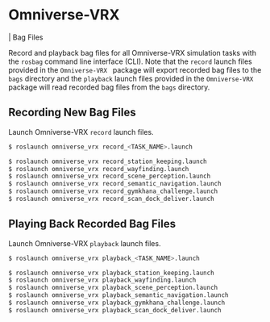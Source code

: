 # Omniverse-VRX
 | Bag Files

Record and playback bag files for all Omniverse-VRX
 simulation tasks with the `rosbag` command line interface (CLI). Note that the `record` launch files provided in the `Omniverse-VRX
` package will export recorded bag files to the `bags` directory and the `playback` launch files provided in the `Omniverse-VRX
` package will read recorded bag files from the `bags` directory.

## Recording New Bag Files

Launch Omniverse-VRX
 `record` launch files.
```bash
$ roslaunch omniverse_vrx record_<TASK_NAME>.launch

$ roslaunch omniverse_vrx record_station_keeping.launch
$ roslaunch omniverse_vrx record_wayfinding.launch
$ roslaunch omniverse_vrx record_scene_perception.launch
$ roslaunch omniverse_vrx record_semantic_navigation.launch
$ roslaunch omniverse_vrx record_gymkhana_challenge.launch
$ roslaunch omniverse_vrx record_scan_dock_deliver.launch
```

## Playing Back Recorded Bag Files

Launch Omniverse-VRX
 `playback` launch files.
```bash
$ roslaunch omniverse_vrx playback_<TASK_NAME>.launch

$ roslaunch omniverse_vrx playback_station_keeping.launch
$ roslaunch omniverse_vrx playback_wayfinding.launch
$ roslaunch omniverse_vrx playback_scene_perception.launch
$ roslaunch omniverse_vrx playback_semantic_navigation.launch
$ roslaunch omniverse_vrx playback_gymkhana_challenge.launch
$ roslaunch omniverse_vrx playback_scan_dock_deliver.launch
```
